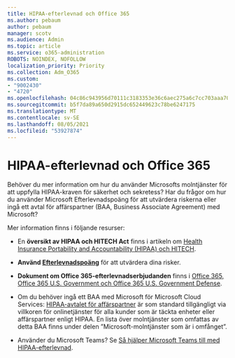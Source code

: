 ```yaml
---
title: HIPAA-efterlevnad och Office 365
ms.author: pebaum
author: pebaum
manager: scotv
ms.audience: Admin
ms.topic: article
ms.service: o365-administration
ROBOTS: NOINDEX, NOFOLLOW
localization_priority: Priority
ms.collection: Adm_O365
ms.custom:
- "9002430"
- "4720"
ms.openlocfilehash: 04c86c943956d70111c3183353e36c6aec275a6c7cc703aaa704de7b16298945
ms.sourcegitcommit: b5f7da89a650d2915dc652449623c78be6247175
ms.translationtype: MT
ms.contentlocale: sv-SE
ms.lasthandoff: 08/05/2021
ms.locfileid: "53927874"
---
```

# <a name="hippa-compliance-and-office-365"></a>HIPAA-efterlevnad och Office 365

Behöver du mer information om hur du använder Microsofts molntjänster för att uppfylla HIPAA-kraven för säkerhet och sekretess?  Har du frågor om hur du använder Microsoft Efterlevnadspoäng för att utvärdera riskerna eller ingå ett avtal för affärspartner (BAA, Business Associate Agreement) med Microsoft?  

Mer information finns i följande resurser:

- En **översikt av HIPAA och HITECH Act** finns i artikeln om [Health Insurance Portability and Accountability (HIPAA) och HITECH](https://docs.microsoft.com/microsoft-365/compliance/offering-hipaa-hitech?view=o365-worldwide).

- **Använd [Efterlevnadspoäng](https://docs.microsoft.com/microsoft-365/compliance/offering-hipaa-hitech?view=o365-worldwide#use-microsoft-compliance-score-to-assess-your-risk)** för att utvärdera dina risker.

- **Dokument om Office 365-efterlevnadserbjudanden** finns i [Office 365, Office 365 U.S. Government och Office 365 U.S. Government Defense](https://go.microsoft.com/fwlink/p/?LinkID=2077751).

- Om du behöver ingå ett BAA med Microsoft för Microsoft Cloud Services: [HIPAA-avtalet för affärspartner](https://aka.ms/BAA) är som standard tillgängligt via villkoren för onlinetjänster för alla kunder som är täckta enheter eller affärspartner enligt HIPAA. En lista över molntjänster som omfattas av detta BAA finns under delen ”Microsoft-molntjänster som är i omfånget”.

- Använder du Microsoft Teams? Se [Så hjälper Microsoft Teams till med HIPAA-efterlevnad](https://www.microsoft.com/microsoft-365/blog/2019/04/30/white-paper-microsoft-teams-healthcare-providers-hipaa-compliance/).
